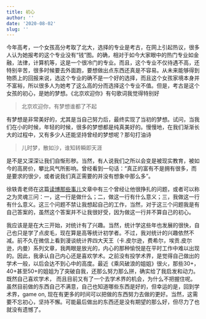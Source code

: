 ```yaml
---
title: 初心
author: ''
date: '2020-08-02'
slug: ''
---
```


今年高考，一个女孩高分考取了北大，选择的专业是考古，在网上引起热议，很多人认为她报考的这个专业没有“钱”图。的确，相对于如今大家眼中的热门专业如金融，法律，计算机等，这是一个很冷门的专业。而且，这个专业不仅待遇不高，还特别辛苦，很多时候要去外面跑，要想做出点东西还真是不容易。从未来能够得到物质上的回报来说，选这个专业的确不是一个好的选择，而且这个女孩家境本身并不富裕，所以很多人为她考了这么高的分而选择这个专业不值。但是，考古是这个女孩的初心，是她的梦想。《北京欢迎你》有句歌词我觉得特别好

> 北京欢迎你，有梦想谁都了不起

有梦想是非常美好的，尤其是当自己努力后，最终实现了当初的梦想。试问，当我们在小的时候，年轻的时候，很多的梦想都是纯真美好的。慢慢地，在我们渐渐长大的过程中，又有多少人还能坚持曾经的梦想呢？那句打油诗

> 儿时梦，散如沙，谁知转瞬即天涯

是不是又深深让我们自惭形秽。当然，有人说我们之所以会变是被现实教育，被如今的高房价，攀比风气所影响。曾经看到一句话：“真正的富有不是拥有很多，而是要求的很少，或者说我们真正需要的并没有想象中那么多”。


徐轶青老师在这篇[读博那些事儿](http://yiqingxu.org/articles/20160514_CNpolitics_interview.pdf)文章中有三个曾经让他很挣扎的问题，或者可以称之为灵魂三问：一，这一行是做什么；二，做这一行有什么意义；三，我做这一行有什么意义。这三个问题不禁让我想起自己的工作，当然，对于这三个问题我是有自己答案的，虽然这个答案并不让我很好受，因为做这一行并不算自己的初心。

我应该是是在大三开始，对统计有了兴趣。当然，统计学这些年也发展的很快，自己也只是学了点皮毛，现在算是高等统计初学者。不过，我对统计的兴趣依然不减。前不久在微信上看到漫谈统计界四大天王（卡.皮尔逊，费希尔，埃贡.皮尔逊，内曼）系列文章，我两眼是放光的，内心的那种愉悦是在平时工作中难以出现的。因此，我承认自己内心还是喜欢学术。之前没有投学术界，是觉得自己做出的学术一般，以后会达不到心中的高度。最近《乘风破浪的姐姐》很火，那些30+，40+甚至50+的姐姐为了突破自我，还那么努力那么拼，确实给了我启发和动力。既然自己喜欢学术，
而且目前又有了一个去学术界的机会，为什么不把握住呢。虽然目前做的东西自己不满意，自己也知道哪些东西是好的，但幸运的是，回到学术界，game on, 现在有更多的时间可以把做的东西努力去做的更好。当然，这需要不忘初心，坚持不懈。可能最后做出的东西还是没有期望的那么好，但尽力了也就没有遗憾了。






